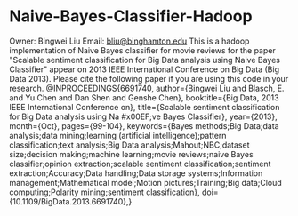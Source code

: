 Naive-Bayes-Classifier-Hadoop
=============================

Owner: Bingwei Liu Email: bliu@binghamton.edu
This is a hadoop implementation of Naive Bayes classifier for movie reviews for the paper "Scalable sentiment classification for Big Data analysis using Naive Bayes Classifier" appear on 2013 IEEE International Conference on Big Data (Big Data 2013).
Please cite the following paper if you are using this code in your research.
@INPROCEEDINGS{6691740, author={Bingwei Liu and Blasch, E. and Yu Chen and Dan Shen and Genshe Chen}, booktitle={Big Data, 2013 IEEE International Conference on}, title={Scalable sentiment classification for Big Data analysis using Na #x00EF;ve Bayes Classifier}, year={2013}, month={Oct}, pages={99-104}, keywords={Bayes methods;Big Data;data analysis;data mining;learning (artificial intelligence);pattern classification;text analysis;Big Data analysis;Mahout;NBC;dataset size;decision making;machine learning;movie reviews;naive Bayes classifier;opinion extraction;scalable sentiment classification;sentiment extraction;Accuracy;Data handling;Data storage systems;Information management;Mathematical model;Motion pictures;Training;Big data;Cloud computing;Polarity mining;sentiment classification}, doi={10.1109/BigData.2013.6691740},}
